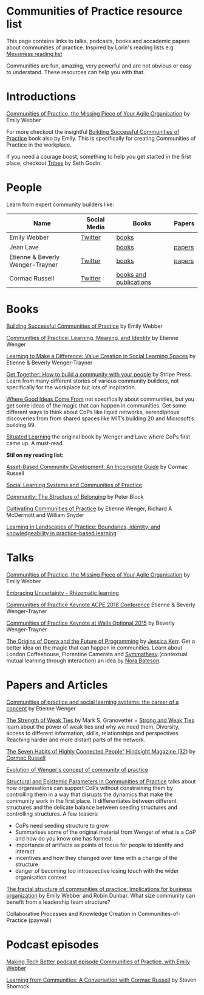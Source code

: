 # Communities of Practice resource list 
This page contains links to talks, podcasts, books and accademic papers about communities of practice. Inspired by Lorin's reading lists e.g. [Messiness reading list](https://github.com/lorin/messiness)

Communities are fun, amazing, very powerful and are not obvious or easy to understand. These resources can help you with that.

# Introductions
[Communities of Practice, the Missing Piece of Your Agile Organisation](https://www.youtube.com/watch?v=9Owrovki73o) by Emily Webber

For more checkout the insightful [Building Successful Communities of Practice](https://bookshop.org/books/building-successful-communities-of-practice/9780957491939) book also by Emily. This is specifically for creating Communities of Practice in the workplace.

If you need a courage boost, something to help you get started in the first place, checkout [Tribes](https://www.amazon.com/Tribes-We-Need-You-Lead-ebook/dp/B001FA0LAI/) by Seth Godin.

# People
Learn from expert community builders like:

| Name | Social Media     | Books | Papers |
|--------------|------------------|-------|--------|
| Emily Webber | [Twitter](https://twitter.com/ewebber) |  [books](https://www.amazon.com/Building-Successful-Communities-Practice-Webber/dp/095749193X)     |        |
| Jean Lave |                  | [books](https://www.goodreads.com/author/list/352358.Jean_Lave) |  [papers](https://www.researchgate.net/profile/Jean-Lave) |
| Etienne & Beverly Wenger-Trayner |  [Twitter](https://twitter.com/wengertrayner)    |  [books](https://wenger-trayner.com/books/) | [papers](https://www.researchgate.net/profile/Etienne-Wenger-Trayner)  |
| Cormac Russell|[Twitter](https://twitter.com/CormacRussell) | [books and publications](https://www.nurturedevelopment.org/who-we-are/cormac-russell/)| |


# Books
[Building Successful Communities of Practice](https://bookshop.org/books/building-successful-communities-of-practice/9780957491939) by Emily Webber

[Communities of Practice: Learning, Meaning, and Identity](https://bookshop.org/books/communities-of-practice-learning-meaning-and-identity-9780521663632/9780521663632) by Etienne Wenger

[Learning to Make a Difference: Value Creation in Social Learning Spaces](https://bookshop.org/books/learning-to-make-a-difference-value-creation-in-social-learning-spaces/9781108739535) by Etienne & Beverly Wenger-Trayner

[Get Together: How to build a community with your people](https://www.amazon.com/Get-Together-build-community-people/dp/1732265194) by Stripe Press. Learn from many different stories of various community builders, not specifically for the workplace but lots of inspiration.

[Where Good Ideas Come From](https://bookshop.org/books/where-good-ideas-come-from-the-natural-history-of-innovation/9781594485381) not specifically about communities, but you get some ideas of the magic that can happen in communities. Get some different ways to think about CoPs like liquid networks, serendipitous discoveries from from shared spaces like MIT’s building 20 and Microsoft’s building 99.

[Situated Learning](https://www.goodreads.com/en/book/show/655464) the original book by Wenger and Lave where CoPs first came up. A must-read.


**Stil on my reading list:**

[Asset-Based Community Development: An Incomplete Guide](https://www.amazon.com/gp/product/B09P599177) by Cormac Russell

[Social Learning Systems and Communities of Practice](https://rd.springer.com/book/10.1007/978-1-84996-133-2)

[Community: The Structure of Belonging](https://bookshop.org/books/community-the-structure-of-belonging/9781523095568) by Peter Block

[Cultivating Communities of Practice](https://bookshop.org/books/cultivating-communities-of-practice-a-guide-to-managing-knowledge/9781578513307) by Etienne Wenger, Richard A McDermott and William Snyder 

[Learning in Landscapes of Practice: Boundaries, identity, and knowledgeability in practice-based learning](https://bookshop.org/books/learning-in-landscapes-of-practice-boundaries-identity-and-knowledgeability-in-practice-based-learning/9781138022195)




# Talks
[Communities of Practice, the Missing Piece of Your Agile Organisation](https://www.youtube.com/watch?v=9Owrovki73o) by Emily Webber

[Embracing Uncertainty - Rhizomatic learning](https://youtu.be/VJIWyiLyBpQ)

[Communities of Practice Keynote ACPE 2018 Conference](https://youtu.be/RWiB97TllLI) Etienne & Beverly Wenger-Trayner

[Communities of Practice Keynote at Walls Optional 2015](https://youtu.be/jB_dOCmfPHc) by Beverly Wenger-Trayner

[The Origins of Opera and the Future of Programming](https://www.youtube.com/watch?v=wnjGZ4sqxkQ) by [Jessica Kerr](https://twitter.com/jessitron). Get a better idea on the magic that can happen in communities. Learn about London Coffeehouse, Florentine Camerata and [Symmathesy](https://norabateson.wordpress.com/2015/11/03/symmathesy-a-word-in-progress/) (contextual mutual learning through interaction) an idea by [Nora Bateson](https://twitter.com/NoraBateson).


# Papers and Articles
[Communities of practice and social learning systems: the career of a concept](https://wenger-trayner.com/wp-content/uploads/2012/01/09-10-27-CoPs-and-systems-v2.01.pdf) by Etienne Wenger

[The Strength of Weak Ties ](https://www.jstor.org/stable/2776392) by Mark S. Granovetter + [Strong and Weak Ties](https://www.cs.cornell.edu/home/kleinber/networks-book/networks-book-ch03.pdf) learn about the power of weak ties and why we need them. Diversity, access to different information, skills, relationships and perspectives. Reaching harder and more distant parts of the network.

[The Seven Habits of Highly Connected People” Hindsight Magazine (32)](https://www.nurturedevelopment.org/wp-content/uploads/2018/09/6103.pdf) by [Cormac Russell]()

[Evolution of Wenger's concept of community of practice](https://implementationscience.biomedcentral.com/articles/10.1186/1748-5908-4-11)

[Structural and Epistemic Parameters in Communities of Practice](https://www.researchgate.net/publication/247824282_Structural_and_Epistemic_Parameters_in_Communities_of_Practice) talks about how organisations can support CoPs without constraining them by controlling them in a way that disrupts the dynamics that make the community work in the first place. It differentiates between different structures and the delicate balance between seeding structures and controlling structures. A few teasers:
- CoPs need seeding structure to grow
- Summarises some of the original material from Wenger of what is a CoP and how do you know one has formed.
- importance of artifacts as points of focus for people to identify and interact
- incentives and how they changed over time with a change of the structure
- danger of becoming too introspective losing touch with the wider organisation context

[The fractal structure of communities of practice: Implications for business organization](https://www.researchgate.net/publication/341034794_The_fractal_structure_of_communities_of_practice_Implications_for_business_organization) by Emily Webber and Robin Dunbar. What size community can benefit from a leadership team structure?

Collaborative Processes and Knowledge Creation in Communities-of-Practice (paywall)


# Podcast episodes
[Making Tech Better podcast episode Communities of Practice, with Emily Webber](https://www.madetech.com/resources/podcasts/episode-12-emily-webber/)

[Learning from Communities: A Conversation with Cormac Russell](bit.ly/HSCormac) by Steven Shorrock
